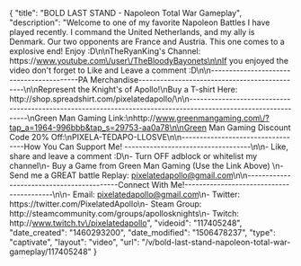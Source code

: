 {
    "title": "BOLD LAST STAND - Napoleon Total War Gameplay",
    "description": "Welcome to one of my favorite Napoleon Battles I have played recently.  I command the United Netherlands, and my ally is Denmark.  Our two opponents are France and Austria.  This one comes to a explosive end! Enjoy :D\n\nTheRyanKing's Channel: https:\/\/www.youtube.com\/user\/TheBloodyBayonets\n\nIf you enjoyed the video don't forget to Like and Leave a comment :D\n\n-----------------------------------------PA Merchandise----------------------------------------------\n\nRepresent the Knight's of Apollo!\nBuy a T-shirt Here: http:\/\/shop.spreadshirt.com\/pixelatedapollo\/\n\n---------------------------------------------------------------------------------------------------------------\nGreen Man Gaming Link:\nhttp:\/\/www.greenmangaming.com\/?tap_a=1964-996bbb&tap_s=29753-aa0a78\n\nGreen Man Gaming Discount Code 20% Off:\nPIXELA-TEDAPO-LLOSVE\n\n----------------------------------How You Can Support Me! -----------------------------------\n\n- Like, share and leave a comment :D\n- Turn OFF adblock or whitelist my channel\n- Buy a Game from Green Man Gaming (Use the Link Above) \n- Send me a GREAT battle Replay: pixelatedapollo@gmail.com\n\n------------------------------------------Connect With Me!-----------------------------------------\n\n- Email: pixelatedapollo@gmail.com\n- Twitter: https:\/\/twitter.com\/PixelatedApollo\n- Steam Group:  http:\/\/steamcommunity.com\/groups\/apollosknights\n- Twitch: http:\/\/www.twitch.tv\/pixelatedapollo",
    "videoid": "117405248",
    "date_created": "1460293200",
    "date_modified": "1506478237",
    "type": "captivate",
    "layout": "video",
    "url": "\/v\/bold-last-stand-napoleon-total-war-gameplay\/117405248"
}